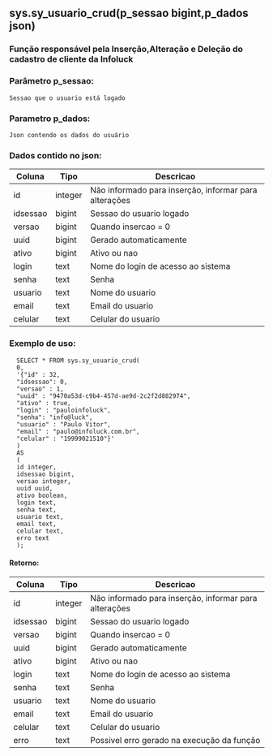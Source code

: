 ## sys.sy_usuario_crud(p_sessao bigint,p_dados json)

###  Função responsável pela Inserção,Alteração e Deleção do cadastro de cliente da Infoluck

### Parâmetro p_sessao:
```
Sessao que o usuario está logado
```

### Parametro p_dados:
```
Json contendo os dados do usuário
```

### Dados contido no json:

| Coluna      | Tipo        |  Descricao           |
| ----------- | ----------- |----------------------|
| id      | integer       | Não informado para inserção, informar para alterações
| idsessao   | bigint        | Sessao do usuario logado
| versao   | bigint        | Quando insercao = 0 
| uuid   | bigint        | Gerado automaticamente
| ativo   | bigint        | Ativo ou nao
| login   | text        |Nome do login de acesso ao sistema 
| senha   | text        |Senha
| usuario   | text        | Nome do usuario 
| email   | text        | Email do usuario
| celular   | text        | Celular do usuario

### Exemplo de uso:

```
  SELECT * FROM sys.sy_usuario_crud(
  0, 
  '{"id" : 32,
  "idsessao": 0,
  "versao" : 1,
  "uuid" : "9470a53d-c9b4-457d-ae9d-2c2f2d882974",
  "ativo" : true,
  "login" : "pauloinfoluck",
  "senha": "info@luck",
  "usuario" : "Paulo Vitor",
  "email" : "paulo@infoluck.com.br",
  "celular" : "19999021510"}'
  ) 
  AS 
  (
  id integer, 
  idsessao bigint, 
  versao integer, 
  uuid uuid, 
  ativo boolean, 
  login text, 
  senha text, 
  usuario text, 
  email text, 
  celular text, 
  erro text
  );
```

#### Retorno:

| Coluna      | Tipo        |  Descricao           |
| ----------- | ----------- |----------------------|
| id      | integer       | Não informado para inserção, informar para alterações
| idsessao   | bigint        | Sessao do usuario logado
| versao   | bigint        | Quando insercao = 0 
| uuid   | bigint        | Gerado automaticamente
| ativo   | bigint        | Ativo ou nao
| login   | text        |Nome do login de acesso ao sistema 
| senha   | text        |Senha
| usuario   | text        | Nome do usuario 
| email   | text        | Email do usuario
| celular   | text        | Celular do usuario
| erro   | text        | Possivel erro gerado na execução da função
